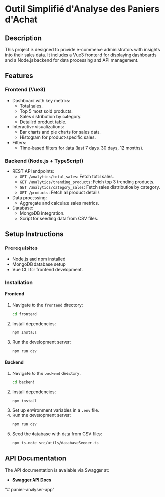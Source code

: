 # Outil Simplifié d'Analyse des Paniers d'Achat

## Description
This project is designed to provide e-commerce administrators with insights into their sales data. It includes a Vue3 frontend for displaying dashboards and a Node.js backend for data processing and API management.

## Features
### Frontend (Vue3)
- Dashboard with key metrics:
  - Total sales.
  - Top 5 most sold products.
  - Sales distribution by category.
  - Detailed product table.
- Interactive visualizations:
  - Bar charts and pie charts for sales data.
  - Histogram for product-specific sales.
- Filters:
  - Time-based filters for data (last 7 days, 30 days, 12 months).

### Backend (Node.js + TypeScript)
- REST API endpoints:
  - `GET /analytics/total_sales`: Fetch total sales.
  - `GET /analytics/trending_products`: Fetch top 3 trending products.
  - `GET /analytics/category_sales`: Fetch sales distribution by category.
  - `GET /products`: Fetch all product details.
- Data processing:
  - Aggregate and calculate sales metrics.
- Database:
  - MongoDB integration.
  - Script for seeding data from CSV files.

## Setup Instructions

### Prerequisites
- Node.js and npm installed.
- MongoDB database setup.
- Vue CLI for frontend development.

### Installation
#### Frontend
1. Navigate to the `frontend` directory:
   ```bash
   cd frontend
   ```
2. Install dependencies:
   ```bash
   npm install
   ```
3. Run the development server:
   ```bash
   npm run dev
   ```

#### Backend
1. Navigate to the `backend` directory:
   ```bash
   cd backend
   ```
2. Install dependencies:
   ```bash
   npm install
   ```
3. Set up environment variables in a `.env` file.
4. Run the development server:
   ```bash
   npm run dev
   ```
5. Seed the database with data from CSV files:
   ```bash
   npx ts-node src/utils/databaseSeeder.ts
   ```

## API Documentation

The API documentation is available via Swagger at:

- **[Swagger API Docs](http://localhost:3000/api-docs/)**


"# panier-analyser-app" 
